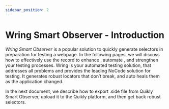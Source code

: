 ```yaml
---
sidebar_position: 2
---
```


# Wring Smart Observer - Introduction

*Wring Smart Observer* is a popular solution to quickly generate selectors in preparation for testing a webpage. In the following pages, we will discuss how to effectively use the record to enhance , automate , and strengthen your testing processes.
Wring is your automated testing solution, that addresses all problems and provides the leading NoCode solution for testing. It generates robust locators that don’t break, and auto heals them as the application changed.

In the next document, we describe how to export .side file from Quikly Smart Observer, upload it to the Quikly platform, and then get back robust selectors.